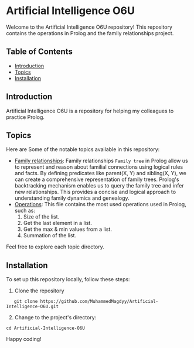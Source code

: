 # Artificial Intelligence O6U

Welcome to the Artificial Intelligence O6U repository! This repository contains the operations in Prolog and the family relationships project.

## Table of Contents

- [Introduction](#introduction)
- [Topics](#topics)
- [Installation](#installation)

## Introduction

Artificial Intelligence O6U is a repository for helping my colleagues to practice Prolog.

## Topics

Here are Some of the notable topics available in this repository:

- [Family relationships](Family-Relationships.pl): Family relationships `Family tree` in Prolog allow us to represent and reason about familial connections using logical rules and facts. By defining predicates like parent(X, Y) and sibling(X, Y), we can create a comprehensive representation of family trees. Prolog's backtracking mechanism enables us to query the family tree and infer new relationships. This provides a concise and logical approach to understanding family dynamics and genealogy.
- [Operations](List-Operations.pl): This file contains the most used operations used in Prolog, such as:
  1. Size of the list.
  2. Get the last element in a list.
  3. Get the max & min values from a list.
  4. Summation of the list.

Feel free to explore each topic directory.

## Installation

To set up this repository locally, follow these steps:

1. Clone the repository
```
   git clone https://github.com/MuhammedMagdyy/Artificial-Intelligence-O6U.git
```
2. Change to the project's directory: 
```
cd Artificial-Intelligence-O6U
```

Happy coding!
